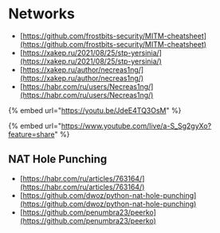# Networks

- [https://github.com/frostbits-security/MITM-cheatsheet](https://github.com/frostbits-security/MITM-cheatsheet)
- [https://xakep.ru/2021/08/25/stp-yersinia/](https://xakep.ru/2021/08/25/stp-yersinia/)
- [https://xakep.ru/author/necreas1ng/](https://xakep.ru/author/necreas1ng/)
- [https://habr.com/ru/users/Necreas1ng/](https://habr.com/ru/users/Necreas1ng/)

{% embed url="https://youtu.be/JdeE4TQ3OsM" %}

{% embed url="https://www.youtube.com/live/a-S_Sg2gyXo?feature=share" %}




## NAT Hole Punching

- [https://habr.com/ru/articles/763164/](https://habr.com/ru/articles/763164/)
- [https://github.com/dwoz/python-nat-hole-punching](https://github.com/dwoz/python-nat-hole-punching)
- [https://github.com/penumbra23/peerko](https://github.com/penumbra23/peerko)

